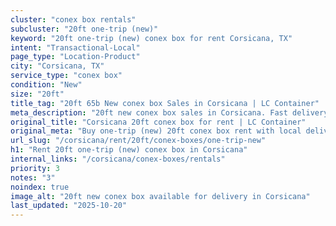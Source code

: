 ```yaml
---
cluster: "conex box rentals"
subcluster: "20ft one-trip (new)"
keyword: "20ft one-trip (new) conex box for rent Corsicana, TX"
intent: "Transactional-Local"
page_type: "Location-Product"
city: "Corsicana, TX"
service_type: "conex box"
condition: "New"
size: "20ft"
title_tag: "20ft 65b New conex box Sales in Corsicana | LC Container"
meta_description: "20ft new conex box sales in Corsicana. Fast delivery, competitive pricing. Serving conex boxes area. Quote ID: DZ9. Call (214) 524-4168 for your free quote today."
original_title: "Corsicana 20ft conex box for rent | LC Container"
original_meta: "Buy one-trip (new) 20ft conex box rent with local delivery in Corsicana, TX. LC Container — local Since 2003. Request a fast quote today."
url_slug: "/corsicana/rent/20ft/conex-boxes/one-trip-new"
h1: "Rent 20ft one-trip (new) conex box in Corsicana"
internal_links: "/corsicana/conex-boxes/rentals"
priority: 3
notes: "3"
noindex: true
image_alt: "20ft new conex box available for delivery in Corsicana"
last_updated: "2025-10-20"
---
```


<!-- TODO: Add unique city/inventory copy, images, and internal links here. -->
